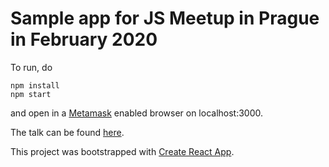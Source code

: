 # Sample app for JS Meetup in Prague in February 2020

To run, do

```
npm install
npm start
```

and open in a [Metamask](http://metamask.io/) enabled browser on localhost:3000.

The talk can be found [here](https://docs.google.com/presentation/d/1jKuiq7E5hf1COPhYyZBaalS-ywysiqEPhygXCg2UG2Y/edit?usp=sharing).


This project was bootstrapped with [Create React App](https://github.com/facebook/create-react-app).
